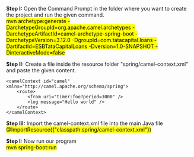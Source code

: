 <b>Step I:</b> Open the Command Prompt in the folder where you want to create the project and run the given command.</br>
<mark>
mvn archetype:generate -DarchetypeGroupId=org.apache.camel.archetypes -DarchetypeArtifactId=camel-archetype-spring-boot -DarchetypeVersion=3.12.0 -DgroupId=com.tatacapital.loans -DartifactId=ESBTataCapitalLoans -Dversion=1.0-SNAPSHOT -DinteractiveMode=false
</mark>

<b>Step II:</b> Create a file inside the resource folder "spring/camel-context.xml" and paste the given content.</br>
<?xml version="1.0" encoding="UTF-8"?>
<beans xmlns="http://www.springframework.org/schema/beans"
       xmlns:xsi="http://www.w3.org/2001/XMLSchema-instance" xmlns:spring="http://camel.apache.org/schema/spring"
       xsi:schemaLocation="http://www.springframework.org/schema/beans http://www.springframework.org/schema/beans/spring-beans.xsd http://camel.apache.org/schema/spring http://camel.apache.org/schema/spring/camel-spring.xsd">


    <camelContext id="camel" xmlns="http://camel.apache.org/schema/spring">
        <route>
            <from uri="timer:foo?period=3000" />
            <log message="Hello world" />
        </route>
    </camelContext>
</beans>


<b>Step III:</b> Import the camel-context.xml file into the main Java file</br>
<mark>
@ImportResource({"classpath:spring/camel-context.xml"})
</mark>


<b>Step I:</b> Now run our program</br>
<mark>
mvn spring-boot:run
</mark>
